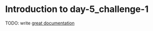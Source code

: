 # Introduction to day-5_challenge-1

TODO: write [great documentation](http://jacobian.org/writing/what-to-write/)
